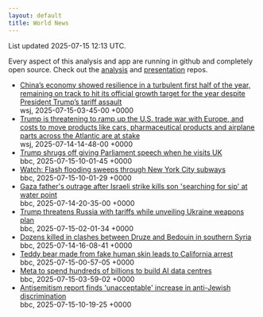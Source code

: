 ```yaml
---
layout: default
title: World News
---
```


<div markdown="0">
<div class="byline small text-muted">List updated <span class="datetime">2025-07-15 12:13 UTC</span>.</div>

<p>Every aspect of this analysis and app are running in github and completely open source. Check out the <a href="https://github.com/Castro-Media/Analysis">analysis</a> and <a href="https://github.com/Castro-Media/TopStoryReview.com">presentation</a> repos.</p>
<ul>
<li><a href='https://www.wsj.com/world/china/chinas-economy-slows-in-line-with-expectations-1c34e51f'>China&#8217;s economy showed resilience in a turbulent first half of the year, remaining on track to hit its official growth target for the year despite President Trump&#8217;s tariff assault</a><div class='byline small text-muted'>wsj, <span class="datetime">2025-07-15-03-45-00 +0000</span></div></li>
<li><a href='https://www.wsj.com/economy/trade/european-union-exports-tariffs-explained-64acab19'>Trump is threatening to ramp up the U.S. trade war with Europe, and costs to move products like cars, pharmaceutical products and airplane parts across the Atlantic are at stake</a><div class='byline small text-muted'>wsj, <span class="datetime">2025-07-14-14-48-00 +0000</span></div></li>
<li><a href='https://www.bbc.com/news/articles/cx2g1xexe7qo'>Trump shrugs off giving Parliament speech when he visits UK</a><div class='byline small text-muted'>bbc, <span class="datetime">2025-07-15-10-01-45 +0000</span></div></li>
<li><a href='https://www.bbc.com/news/videos/c0l4259g3jdo'>Watch: Flash flooding sweeps through New York City subways</a><div class='byline small text-muted'>bbc, <span class="datetime">2025-07-15-10-01-29 +0000</span></div></li>
<li><a href='https://www.bbc.com/news/articles/ckglpk9xjewo'>Gaza father's outrage after Israeli strike kills son 'searching for sip' at water point</a><div class='byline small text-muted'>bbc, <span class="datetime">2025-07-14-20-35-00 +0000</span></div></li>
<li><a href='https://www.bbc.com/news/articles/czdv20v9lp1o'>Trump threatens Russia with tariffs while unveiling Ukraine weapons plan</a><div class='byline small text-muted'>bbc, <span class="datetime">2025-07-15-02-01-34 +0000</span></div></li>
<li><a href='https://www.bbc.com/news/articles/cgmwp70pwmyo'>Dozens killed in clashes between Druze and Bedouin in southern Syria</a><div class='byline small text-muted'>bbc, <span class="datetime">2025-07-14-16-08-41 +0000</span></div></li>
<li><a href='https://www.bbc.com/news/articles/c9dg3909w0yo'>Teddy bear made from fake human skin leads to California arrest</a><div class='byline small text-muted'>bbc, <span class="datetime">2025-07-15-00-57-05 +0000</span></div></li>
<li><a href='https://www.bbc.com/news/articles/c1e02vx55wpo'>Meta to spend hundreds of billions to build AI data centres</a><div class='byline small text-muted'>bbc, <span class="datetime">2025-07-15-03-59-02 +0000</span></div></li>
<li><a href='https://www.bbc.com/news/articles/crl0p2xk4w3o'>Antisemitism report finds 'unacceptable' increase in anti-Jewish discrimination</a><div class='byline small text-muted'>bbc, <span class="datetime">2025-07-15-10-19-25 +0000</span></div></li>
</ul>
</div>
